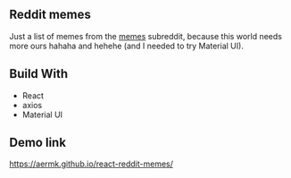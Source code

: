 ## Reddit memes

Just a list of memes from the [memes](https://www.reddit.com/r/memes/) subreddit, because this world needs more ours hahaha and hehehe (and I needed to try Material UI).

## Build With

- React
- axios
- Material UI

## Demo link

https://aermk.github.io/react-reddit-memes/
